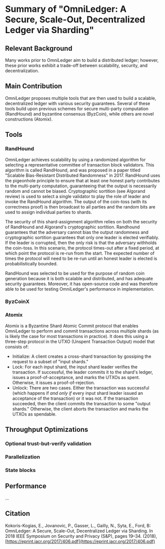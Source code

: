 # Summary of "OmniLedger: A Secure, Scale-Out, Decentralized Ledger via Sharding"

## Relevant Background

Many works prior to OmniLedger aim to build a distributed ledger; however, these prior works exhibit a trade-off between scalability, security, and decentralization.

## Main Contribution

OmniLedger proposes multiple tools that are then used to build a scalable, decentralized ledger with various security guarantees. Several of these tools build upon previous schemes for secure multi-party computation (RandHound) and byzantine consensus (ByzCoin), while others are novel constructions (Atomix).

## Tools

### RandHound

OmniLedger achieves scalability by using a randomized algorithm for selecting a representative committee of transaction block validators. This algorithm is called RandHound, and was proposed in a paper titled "Scalable Bias-Resistant Distributed Randomness" in 2017. RandHound uses the pigeonhole principle to ensure that at least one honest party contributes to the multi-party computation, guaranteeing that the output is necessarily random and cannot be biased. Cryptographic sortition (see Algorand review) is used to select a single validator to play the role of leader and invoke the RandHound algorithm. The output of the coin-toss (with its correctness proof) is then broadcast to all parties and the random bits are used to assign individual parties to shards. 

The security of this shard-assignment algorithm relies on both the security of RandHound and Algorand's cryptographic sortition. Randhound guarantees that the adversary cannot bias the output randomness and cryptographic sortition guarantees that only one leader is elected verifiably. If the leader is corrupted, then the only risk is that the adversary withholds the coin-toss. In this scenario, the protocol times-out after a fixed period, at which point the protocol is re-run from the start. The expected number of times the protocol will need to be re-run until an honest leader is elected is probabilistically bounded.

RandHound was selected to be used for the purpose of random coin generation because it is both scalable and distributed, and has adequate security guarantees. Moreover, it has open-source code and was therefore able to be used for testing OmniLedger's performance in implementation.

### ByzCoinX

### Atomix

Atomix is a Byzantine Shard Atomic Commit protocol that enables OmniLedger to perform and commit transactions across multiple shards (as is likely the case for most transactions in practice). It does this using a three-step protocol in the UTXO (Unspent Transaction Output) model that consists of:

+ Initialize: A client creates a cross-shard transaction by gossiping the request to a subset of "input shards."
+ Lock: For each input shard, the input shard leader verifies the transaction. If successful, the leader commits it to the shard's ledger, issues a proof-of-acceptance, and marks the UTXOs as spent. Otherwise, it issues a proof-of-rejection.
+ Unlock: There are two cases. Either the transaction was successful (which happens if _and only if_ every input shard leader issued an acceptance of the transaction) or it was not. If the transaction succeeded, then the client commits the transaction to some "output shards." Otherwise, the client aborts the transaction and marks the UTXOs as spendable.

## Throughput Optimizations

### Optional trust-but-verify validation

### Parallelization

### State blocks

## Performance

...

## Citation

Kokoris-Kogias, E., Jovanovic, P., Gasser, L., Gailly, N., Syta, E., Ford, B: OmniLedger: A Secure, Scale-Out, Decentralized Ledger via Sharding. In 2018 IEEE Symposium on Security and Privacy (S&P), pages 19–34. (2018), [https://eprint.iacr.org/2017/406.pdf](https://eprint.iacr.org/2017/406.pdf)
